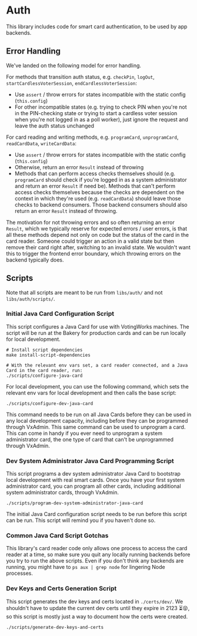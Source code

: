 # Auth

This library includes code for smart card authentication, to be used by app
backends.

## Error Handling

We've landed on the following model for error handling.

For methods that transition auth status, e.g. `checkPin`, `logOut`,
`startCardlessVoterSession`, `endCardlessVoterSession`:

- Use `assert` / throw errors for states incompatible with the static config
  (`this.config`)
- For other incompatible states (e.g. trying to check PIN when you're not in the
  PIN-checking state or trying to start a cardless voter session when you're not
  logged in as a poll worker), just ignore the request and leave the auth status
  unchanged

For card reading and writing methods, e.g. `programCard`, `unprogramCard`,
`readCardData`, `writeCardData`:

- Use `assert` / throw errors for states incompatible with the static config
  (`this.config`)
- Otherwise, return an error `Result` instead of throwing
- Methods that can perform access checks themselves should (e.g. `programCard`
  should check if you're logged in as a system administrator and return an error
  `Result` if need be). Methods that can't perform access checks themselves
  because the checks are dependent on the context in which they're used (e.g.
  `readCardData`) should leave those checks to backend consumers. Those backend
  consumers should also return an error `Result` instead of throwing.

The motivation for not throwing errors and so often returning an error `Result`,
which we typically reserve for expected errors / user errors, is that all these
methods depend not only on code but the status of the card in the card reader.
Someone could trigger an action in a valid state but then remove their card
right after, switching to an invalid state. We wouldn't want this to trigger the
frontend error boundary, which throwing errors on the backend typically does.

## Scripts

Note that all scripts are meant to be run from `libs/auth/` and not
`libs/auth/scripts/`.

### Initial Java Card Configuration Script

This script configures a Java Card for use with VotingWorks machines. The script
will be run at the Bakery for production cards and can be run locally for local
development.

```
# Install script dependencies
make install-script-dependencies

# With the relevant env vars set, a card reader connected, and a Java Card in the card reader, run:
./scripts/configure-java-card
```

For local development, you can use the following command, which sets the
relevant env vars for local development and then calls the base script:

```
./scripts/configure-dev-java-card
```

This command needs to be run on all Java Cards before they can be used in any
local development capacity, including before they can be programmed through
VxAdmin. This same command can be used to unprogram a card. This can come in
handy if you ever need to unprogram a system administrator card, the one type of
card that can't be unprogrammed through VxAdmin.

### Dev System Administrator Java Card Programming Script

This script programs a dev system administrator Java Card to bootstrap local
development with real smart cards. Once you have your first system administrator
card, you can program all other cards, including additional system administrator
cards, through VxAdmin.

```
./scripts/program-dev-system-administrator-java-card
```

The initial Java Card configuration script needs to be run before this script
can be run. This script will remind you if you haven't done so.

### Common Java Card Script Gotchas

This library's card reader code only allows one process to access the card
reader at a time, so make sure you quit any locally running backends before you
try to run the above scripts. Even if you don't think any backends are running,
you might have to `ps aux | grep node` for lingering Node processes.

### Dev Keys and Certs Generation Script

This script generates the dev keys and certs located in `./certs/dev/`. We
shouldn't have to update the current dev certs until they expire in 2123 ⏳😝,
so this script is mostly just a way to document how the certs were created.

```
./scripts/generate-dev-keys-and-certs
```
